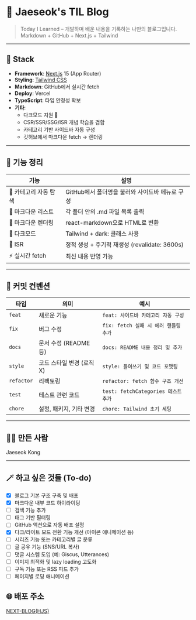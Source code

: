 # 🧠 Jaeseok's TIL Blog

> Today I Learned – 개발하며 배운 내용을 기록하는 나만의 블로그입니다.  
> Markdown + GitHub + Next.js + Tailwind

---

## 🚀 Stack
- **Framework**: [Next.js](https://nextjs.org/) 15 (App Router)
- **Styling**: [Tailwind CSS](https://tailwindcss.com/)
- **Markdown**: GitHub에서 실시간 fetch
- **Deploy**: Vercel
- **TypeScript**: 타입 안정성 확보
- **기타**:
  - 다크모드 지원 🌙
  - CSR/SSR/SSG/ISR 개념 학습을 겸함
  - 카테고리 기반 사이드바 자동 구성
  - 깃허브에서 마크다운 fetch → 렌더링

---

## 📌 기능 정리
|기능|설명|
|---|---|
|📂 카테고리 자동 탐색|	GitHub에서 폴더명을 불러와 사이드바 메뉴로 구성|
|📄 마크다운 리스트|	각 폴더 안의 .md 파일 목록 출력|
|📘 마크다운 렌더링|	react-markdown으로 HTML로 변환|
|🌙 다크모드|	Tailwind + dark: 클래스 사용|
|🔁 ISR|	정적 생성 + 주기적 재생성 (revalidate: 3600s)|
|⚡ 실시간 fetch|	최신 내용 반영 가능|

---

## 🧾 커밋 컨벤션
|타입|의미|예시|
|---|---|---|
|`feat`|새로운 기능|`feat: 사이드바 카테고리 자동 구성`|
|`fix`|버그 수정|`fix: fetch 실패 시 에러 핸들링 추가`|
|`docs`|문서 수정 (README 등)|`docs: README 내용 정리 및 추가`|
|`style`|코드 스타일 변경 (로직 X)|`style: 들여쓰기 및 코드 포맷팅`|
|`refactor`|리팩토링|`refactor: fetch 함수 구조 개선`|
|`test`|테스트 관련 코드|`test: fetchCategories 테스트 추가`|
|`chore`|설정, 패키지, 기타 변경|`chore: Tailwind 초기 세팅`|

---

## 🧑‍💻 만든 사람
Jaeseok Kong

---

## 🪄 하고 싶은 것들 (To-do)
- [x] 블로그 기본 구조 구축 및 배포
- [x] 마크다운 내부 코드 하이라이팅
- [ ] 검색 기능 추가
- [ ] 태그 기반 필터링
- [ ] GitHub 액션으로 자동 배포 설정
- [x] 다크/라이트 모드 전환 기능 개선 (아이콘 애니메이션 등)
- [ ] 시리즈 기능 또는 카테고리별 글 분류
- [ ] 글 공유 기능 (SNS/URL 복사)
- [ ] 댓글 시스템 도입 (예: Giscus, Utterances)
- [ ] 이미지 최적화 및 lazy loading 고도화
- [ ] 구독 기능 또는 RSS 피드 추가
- [ ] 페이지별 로딩 애니메이션

## 🌐 배포 주소
[NEXT-BLOG(HJS)](https://hjs-blog.vercel.app/)